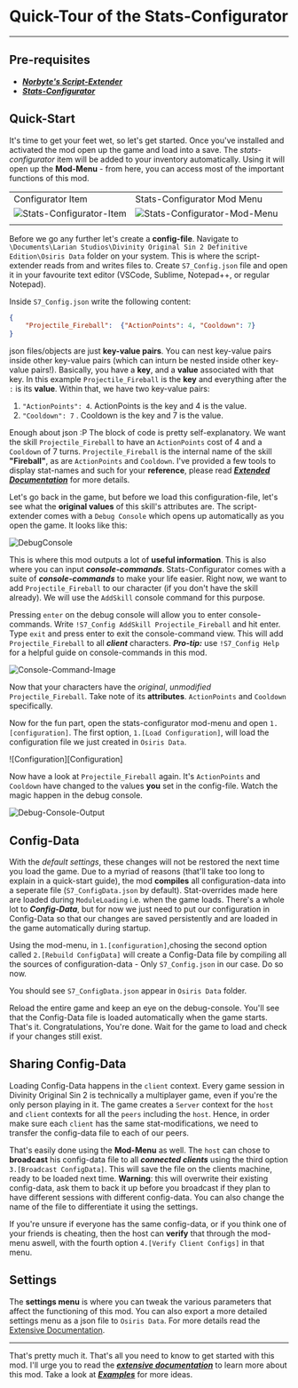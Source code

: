 # Quick-Tour of the Stats-Configurator

---

## Pre-requisites

* ***[Norbyte's Script-Extender](https://github.com/Norbyte/ositools)***
* ***[Stats-Configurator](#ReleasesLink)***

## Quick-Start

It's time to get your feet wet, so let's get started. Once you've installed and activated the mod open up the game and load into a save. The *stats-configurator* item will be added to your inventory automatically. Using it will open up the **Mod-Menu** - from here, you can access most of the important functions of this mod.

|||
|-|-|
|Configurator Item| Stats-Configurator Mod Menu|
|![Stats-Configurator-Item](https://github.com/Shresht7/Stats-Configurator/blob/master/Documentation/Images/Stats-Configurator-Item.png?raw=true)|![Stats-Configurator-Mod-Menu](https://github.com/Shresht7/Stats-Configurator/blob/master/Documentation/Images/Stats-Configurator-Mod-Menu.png?raw=true)|
|||

Before we go any further let's create a **config-file**. Navigate to `\Documents\Larian Studios\Divinity Original Sin 2 Definitive Edition\Osiris Data` folder on your system. This is where the script-extender reads from and writes files to. Create `S7_Config.json` file and open it in your favourite text editor (VSCode, Sublime, Notepad++, or regular Notepad).

Inside `S7_Config.json` write the following content:

```json
{
    "Projectile_Fireball":  {"ActionPoints": 4, "Cooldown": 7}
}
```

json files/objects are just **key-value pairs**. You can nest key-value pairs inside other key-value pairs (which can inturn be nested inside other key-value pairs!). Basically, you have a **key**, and a **value** associated with that key. In this example `Projectile_Fireball` is the **key** and everything after the `:` is its **value**. Within that, we have two key-value pairs:

1. `"ActionPoints": 4`. ActionPoints is the key and 4 is the value.
2. `"Cooldown": 7` . Cooldown is the key and 7 is the value.

Enough about json :P
The block of code is pretty self-explanatory. We want the skill `Projectile_Fireball` to have an `ActionPoints` cost of 4 and a `Cooldown` of 7 turns. `Projectile_Fireball` is the internal name of the skill **"Fireball"**, as are `ActionPoints` and `Cooldown`. I've provided a few tools to display stat-names and such for your **reference**, please read ***[Extended Documentation](Documentation/Extended-Documentation.md)*** for more details.

Let's go back in the game, but before we load this configuration-file, let's see what the **original values** of this skill's attributes are. The script-extender comes with a `Debug Console` which opens up automatically as you open the game. It looks like this:

![DebugConsole](https://github.com/Shresht7/Stats-Configurator/blob/master/Documentation/Images/Script-Extender-Debug-Console.png?raw=true)

This is where this mod outputs a lot of **useful information**. This is also where you can input ***console-commands***. Stats-Configurator comes with a suite of ***console-commands*** to make your life easier. Right now, we want to add `Projectile_Fireball` to our character (if you don't have the skill already).
We will use the `AddSkill` console command for this purpose.

Pressing `enter` on the debug console will allow you to enter console-commands. Write `!S7_Config AddSkill Projectile_Fireball` and hit enter. Type `exit` and press enter to exit the console-command view. This will add `Projectile_Fireball` to all ***client*** characters.
***Pro-tip:*** use `!S7_Config Help` for a helpful guide on console-commands in this mod.

![Console-Command-Image](https://github.com/Shresht7/Stats-Configurator/blob/master/Documentation/Images/Console-Command-Image.gif?raw=true)

Now that your characters have the *original*, *unmodified* `Projectile_Fireball`. Take note of its **attributes**. `ActionPoints` and `Cooldown` specifically.

Now for the fun part, open the stats-configurator mod-menu and open `1.[configuration]`. The first option, `1.[Load Configuration]`, will load the configuration file we just created in `Osiris Data`.

![Configuration][Configuration]

Now have a look at `Projectile_Fireball` again. It's `ActionPoints` and `Cooldown` have changed to the values **you** set in the config-file. Watch the magic happen in the debug console.

![Debug-Console-Output](https://github.com/Shresht7/Stats-Configurator/blob/master/Documentation/Images/Debug-Console-Output.png?raw=true)

## Config-Data

With the _default settings_, these changes will not be restored the next time you load the game. Due to a myriad of reasons (that'll take too long to explain in a quick-start guide), the mod **compiles** all configuration-data into a seperate file (`S7_ConfigData.json` by default). Stat-overrides made here are loaded during `ModuleLoading` i.e. when the game loads. There's a whole lot to ***Config-Data***, but for now we just need to put our configuration in Config-Data so that our changes are saved persistently and are loaded in the game automatically during startup.

Using the mod-menu, in `1.[configuration]`,chosing the second option called `2.[Rebuild ConfigData]` will create a Config-Data file by compiling all the sources of configuration-data - Only `S7_Config.json` in our case. Do so now.

You should see `S7_ConfigData.json` appear in `Osiris Data` folder.

Reload the entire game and keep an eye on the debug-console. You'll see that the Config-Data file is loaded automatically when the game starts. That's it. Congratulations, You're done. Wait for the game to load and check if your changes still exist.

## Sharing Config-Data

Loading Config-Data happens in the `client` context. Every game session in Divinity Original Sin 2 is technically a multiplayer game, even if you're the only person playing in it. The game creates a `Server` context for the `host` and `client` contexts for all the `peers` including the `host`. Hence, in order make sure each `client` has the same stat-modifications, we need to transfer the config-data file to each of our peers.

That's easily done using the **Mod-Menu** as well. The `host` can chose to **broadcast** his config-data file to all ***connected clients*** using the third option `3.[Broadcast ConfigData]`. This will save the file on the clients machine, ready to be loaded next time. **Warning**: this will overwrite their existing config-data, ask them to back it up before you broadcast if they plan to have different sessions with different config-data. You can also change the name of the file to differentiate it using the settings.

If you're unsure if everyone has the same config-data, or if you think one of your friends is cheating, then the host can **verify** that through the mod-menu aswell, with the fourth option `4.[Verify Client Configs]` in that menu.

## Settings

The **settings menu** is where you can tweak the various parameters that affect the functioning of this mod. You can also export a more detailed settings menu as a json file to `Osiris Data`. For more details read the [Extensive Documentation](#Extensive-DocumentationLink).

---

That's pretty much it. That's all you need to know to get started with this mod. I'll urge you to read the ***[extensive documentation](#ExtensiveDocumentation)*** to learn more about this mod. Take a look at ***[Examples](#ExamplesLink)*** for more ideas.
